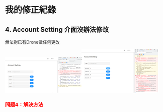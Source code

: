 # 我的修正紀錄

## 4. Account Setting 介面沒辦法修改

無法對已有Drone做任何更改

<img src="./%E6%88%AA%E5%9C%96/015.png" width = "50%" /><img src="./%E6%88%AA%E5%9C%96/016.png" width = "50%" />

### **<font color="Red">問題4：解決方法</font>**
